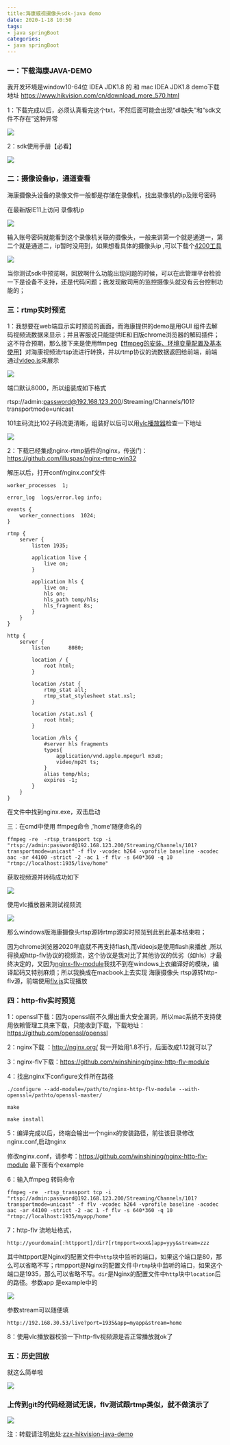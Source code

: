 ```yaml
---
title:海康威视摄像头sdk-java demo
date: 2020-1-18 10:50
tags: 
- java springBoot
categories: 
- java springBoot
---
```


### 一：下载海康JAVA-DEMO

我开发环境是window10-64位 IDEA  JDK1.8 的 和  mac  IDEA  JDK1.8
demo下载地址 https://www.hikvision.com/cn/download_more_570.html

<!--more-->

1：下载完成以后，必须认真看完这个txt，不然后面可能会出现“dll缺失”和“sdk文件不存在”这种异常

<img src="https://zz--blog-oss.oss-cn-beijing.aliyuncs.com/%E6%B5%B7%E5%BA%B7java-demo/1.jpg">



2：sdk使用手册【必看】

![](https://zz--blog-oss.oss-cn-beijing.aliyuncs.com/%E6%B5%B7%E5%BA%B7java-demo/4.jpg)

### 二：摄像设备ip，通道查看

海康摄像头设备的录像文件一般都是存储在录像机，找出录像机的ip及账号密码

在最新版IE11上访问 录像机ip

<img src="https://zz--blog-oss.oss-cn-beijing.aliyuncs.com/%E6%B5%B7%E5%BA%B7java-demo/2.jpg">

输入账号密码就能看到这个录像机关联的摄像头，一般来讲第一个就是通道一，第二个就是通道二，ip暂时没用到，如果想看具体的摄像头ip ,可以下载个[4200工具](https://www.hikvision.com/cn/download_more_390.html)

<img src="https://zz--blog-oss.oss-cn-beijing.aliyuncs.com/%E6%B5%B7%E5%BA%B7java-demo/3.jpg">

当你测试sdk中预览啊，回放啊什么功能出现问题的时候，可以在此管理平台检验一下是设备不支持，还是代码问题；我发现敝司用的监控摄像头就没有云台控制功能的；

### 三：rtmp实时预览

1：我想要在web端显示实时预览的画面，而海康提供的demo是用GUI 组件去解码视频流数据来显示；并且客服说只能提供IE和旧版chrome浏览器的解码插件；这不符合预期，那么接下来是使用ffmpeg【[ffmpeg的安装、环境变量配置及基本使用](https://www.cnblogs.com/sntetwt/p/11435564.html)】对海康视频流rtsp流进行转换，并以rtmp协议的流数据返回给前端，前端通过[video.js](https://videojs.com/)来展示

<img src="https://zz--blog-oss.oss-cn-beijing.aliyuncs.com/%E6%B5%B7%E5%BA%B7java-demo/5.jpg">

端口默认8000，所以组装成如下格式

rtsp://admin:password@192.168.123.200/Streaming/Channels/101?transportmode=unicast

101主码流比102子码流更清晰，组装好以后可以用[vlc播放器](https://www.videolan.org/vlc/index.zh.html)检查一下地址

<img src="https://zz--blog-oss.oss-cn-beijing.aliyuncs.com/%E6%B5%B7%E5%BA%B7java-demo/6.jpg">

2：下载已经集成nginx-rtmp插件的nginx，传送门：https://github.com/illuspas/nginx-rtmp-win32

解压以后，打开conf/nginx.conf文件

```
worker_processes  1;

error_log  logs/error.log info;

events {
    worker_connections  1024;
}

rtmp {
    server {
        listen 1935;

        application live {
            live on;
        }
		
        application hls {
            live on;
            hls on;  
            hls_path temp/hls;  
            hls_fragment 8s;  
        }
    }
}

http {
    server {
        listen      8080;
		
        location / {
            root html;
        }
		
        location /stat {
            rtmp_stat all;
            rtmp_stat_stylesheet stat.xsl;
        }

        location /stat.xsl {
            root html;
        }
		
        location /hls {  
            #server hls fragments  
            types{  
                application/vnd.apple.mpegurl m3u8;  
                video/mp2t ts;  
            }  
            alias temp/hls;  
            expires -1;  
        }  
    }
}
```

在文件中找到nginx.exe，双击启动

三：在cmd中使用 ffmpeg命令 ,'home'随便命名的

```
ffmpeg -re  -rtsp_transport tcp -i "rtsp://admin:password@192.168.123.200/Streaming/Channels/101?transportmode=unicast" -f flv -vcodec h264 -vprofile baseline -acodec aac -ar 44100 -strict -2 -ac 1 -f flv -s 640*360 -q 10 "rtmp://localhost:1935/live/home"
```

获取视频源并转码成功如下

<img src='https://zz--blog-oss.oss-cn-beijing.aliyuncs.com/%E6%B5%B7%E5%BA%B7java-demo/7.jpg'>

使用vlc播放器来测试视频流

<img src='https://zz--blog-oss.oss-cn-beijing.aliyuncs.com/%E6%B5%B7%E5%BA%B7java-demo/8.jpg'>

那么windows版海康摄像头rtsp源转rtmp源实时预览到此到此基本结束啦；

因为chrome浏览器2020年底就不再支持flash,而videojs是使用flash来播放 ,所以得换成http-flv协议的视频流，这个协议是我对比了其他协议的优劣（如hls）才最终决定的，又因为[nginx-flv-module](https://github.com/winshining/nginx-http-flv-module)我找不到在windows上衣编译好的模块，编译起码又特别麻烦；所以我换成在macbook上去实现 海康摄像头 rtsp源转http-flv源，前端使用[flv.js](https://github.com/bilibili/flv.js/blob/master/docs/api.md)实现播放

### 四：http-flv实时预览

1：openssl下载：因为openssl前不久爆出重大安全漏洞，所以mac系统不支持使用依赖管理工具来下载，只能收到下载，下载地址：https://github.com/openssl/openssl

2：nginx下载 ：http://nginx.org/  我一开始用1.8不行，后面改成1.12就可以了

3：nginx-flv下载：https://github.com/winshining/nginx-http-flv-module

4：找出nginx下configure文件所在路径

```
./configure --add-module=/path/to/nginx-http-flv-module --with-openssl=/pathto/openssl-master/

make

make install
```

5：编译完成以后，终端会输出一个nginx的安装路径，前往该目录修改nginx.conf,启动nginx

修改nginx.conf，请参考：https://github.com/winshining/nginx-http-flv-module 最下面有个example

6：输入ffmpeg 转码命令

```
ffmpeg -re  -rtsp_transport tcp -i "rtsp://admin:password@192.168.123.200/Streaming/Channels/101?transportmode=unicast" -f flv -vcodec h264 -vprofile baseline -acodec aac -ar 44100 -strict -2 -ac 1 -f flv -s 640*360 -q 10 "rtmp://localhost:1935/myapp/home"
```

7：http-flv 流地址格式，

```
http://yourdomain[:httpport]/dir?[rtmpport=xxx&]app=yyy&stream=zzz
```

其中httpport是Nginx的配置文件中`http`块中监听的端口，如果这个端口是80，那么可以省略不写；rtmpport是Nginx的配置文件中`rtmp`块中监听的端口，如果这个端口是1935，那么可以省略不写。`dir`是Nginx的配置文件中`http`块中`location`后的路径。参数app 是example中的

<img src="https://zz--blog-oss.oss-cn-beijing.aliyuncs.com/%E6%B5%B7%E5%BA%B7java-demo/9.jpg">

 参数stream可以随便填

```
http://192.168.30.53/live?port=1935&app=myapp&stream=home
```

8：使用vlc播放器校验一下http-flv视频源是否正常播放就ok了



### 五：历史回放

就这么简单啦

<img src="https://zz--blog-oss.oss-cn-beijing.aliyuncs.com/%E6%B5%B7%E5%BA%B7java-demo/10.jpg">

### 上传到git的代码经测试无误，flv测试跟rtmp类似，就不做演示了

<img src="https://zz--blog-oss.oss-cn-beijing.aliyuncs.com/%E6%B5%B7%E5%BA%B7java-demo/11.jpg">

注：转载请注明出处:[zzx-hikvision-java-demo](https://github.com/xinyiPig/zzx-hikvision-Java-demo/wiki/%E6%B5%B7%E5%BA%B7%E5%A8%81%E8%A7%86%E6%91%84%E5%83%8F%E5%A4%B4sdk-java)